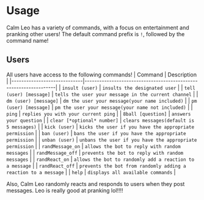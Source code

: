 # Usage
Calm Leo has a variety of commands, with a focus on entertainment and pranking other users! The default command prefix is `!`, followed by the command name!

## Users
All users have access to the following commands!
| Command                     | Description                                                      |
|-----------------------------|------------------------------------------------------------------|
| `insult (user)`             | `insults the designated user`                                    |
| `tell (user) [message]`     | `tells the user your message in the current channel`             | 
| `dm (user) [message]`       | `dm the user your message(your name included)`                   |
| `pm (user) [message]`       | `pm the user your message(your name not included)`               |
| `ping`                      | `replies you with your current ping`                             |
| `8ball [question]`          | `answers your question`                                          |
| `clear [*optional* number]` | `clears messages(default is 5 messages)`                         |
| `kick (user)`               | `kicks the user if you have the appropriate permission`          |
| `ban (user)`                | `bans the user if you have the appropriate permission`           |
| `unban (user)`              | `unbans the user if you have the appropriate permission`         |
| `randMessage_on`            | `allows the bot to reply with random messages`                   |
| `randMessage_off`           | `prevents the bot to reply with random messages`                 |
| `randReact_on`              | `allows the bot to randomly add a reaction to a message`         |
| `randReact_off`             | `prevents the bot from randomly adding a reaction to a message`  |
| `help`                      | `displays all available commands`                                |


Also, Calm Leo randomly reacts and responds to users when they post messages. Leo is really good at pranking lol!!!!
